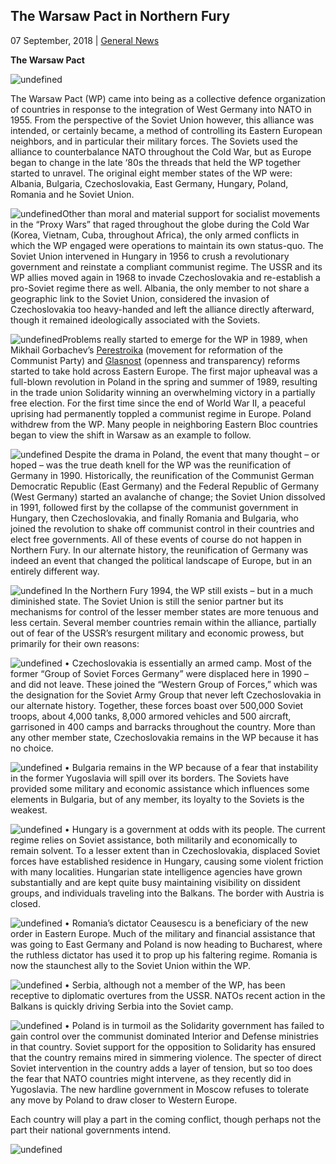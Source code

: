## The Warsaw Pact in Northern Fury

07 September, 2018 | [General News]()

**The Warsaw Pact**

![undefined](/blog/content/public/upload/warsaw-pact-1-638_0_o.jpg)

The Warsaw Pact (WP) came into being as a collective defence organization of countries in response to the integration of West Germany into NATO in 1955\. From the perspective of the Soviet Union however, this alliance was intended, or certainly became, a method of controlling its Eastern European neighbors, and in particular their military forces. The Soviets used the alliance to counterbalance NATO throughout the Cold War, but as Europe began to change in the late ‘80s the threads that held the WP together started to unravel. The original eight member states of the WP were: Albania, Bulgaria, Czechoslovakia, East Germany, Hungary, Poland, Romania and he Soviet Union.

![undefined](/blog/content/public/upload/proxy_0_o.png)Other than moral and material support for socialist movements in the “Proxy Wars” that raged throughout the globe during the Cold War (Korea, Vietnam, Cuba, throughout Africa), the only armed conflicts in which the WP engaged were operations to maintain its own status-quo. The Soviet Union intervened in Hungary in 1956 to crush a revolutionary government and reinstate a compliant communist regime. The USSR and its WP allies moved again in 1968 to invade Czechoslovakia and re-establish a pro-Soviet regime there as well. Albania, the only member to not share a geographic link to the Soviet Union, considered the invasion of Czechoslovakia too heavy-handed and left the alliance directly afterward, though it remained ideologically associated with the Soviets.

![undefined](/blog/content/public/upload/gorvachev_3_o.jpg)Problems really started to emerge for the WP in 1989, when Mikhail Gorbachev’s [Perestroika](https://en.wikipedia.org/wiki/Perestroika) (movement for reformation of the Communist Party) and [Glasnost](https://en.wikipedia.org/wiki/Glasnost) (openness and transparency) reforms started to take hold across Eastern Europe. The first major upheaval was a full-blown revolution in Poland in the spring and summer of 1989, resulting in the trade union Solidarity winning an overwhelming victory in a partially free election. For the first time since the end of World War II, a peaceful uprising had permanently toppled a communist regime in Europe. Poland withdrew from the WP. Many people in neighboring Eastern Bloc countries began to view the shift in Warsaw as an example to follow.

![undefined](/blog/content/public/upload/solidarity_0_o.jpg)
Despite the drama in Poland, the event that many thought – or hoped – was the true death knell for the WP was the reunification of Germany in 1990\. Historically, the reunification of the Communist German Democratic Republic (East Germany) and the Federal Republic of Germany (West Germany) started an avalanche of change; the Soviet Union dissolved in 1991, followed first by the collapse of the communist government in Hungary, then Czechoslovakia, and finally Romania and Bulgaria, who joined the revolution to shake off communist control in their countries and elect free governments. All of these events of course do not happen in Northern Fury. In our alternate history, the reunification of Germany was indeed an event that changed the political landscape of Europe, but in an entirely different way.

![undefined](/blog/content/public/upload/coup_0_o.jpg)
In the Northern Fury 1994, the WP still exists – but in a much diminished state. The Soviet Union is still the senior partner but its mechanisms for control of the lesser member states are more tenuous and less certain. Several member countries remain within the alliance, partially out of fear of the USSR’s resurgent military and economic prowess, but primarily for their own reasons:

![undefined](/blog/content/public/upload/russian-t-72bv-column_0_o.jpg)
• Czechoslovakia is essentially an armed camp. Most of the former “Group of Soviet Forces Germany” were displaced here in 1990 – and did not leave. These joined the “Western Group of Forces,” which was the designation for the Soviet Army Group that never left Czechoslovakia in our alternate history. Together, these forces boast over 500,000 Soviet troops, about 4,000 tanks, 8,000 armored vehicles and 500 aircraft, garrisoned in 400 camps and barracks throughout the country. More than any other member state, Czechoslovakia remains in the WP because it has no choice.

![undefined](/blog/content/public/upload/bulgaria_0_o.jpg)
• Bulgaria remains in the WP because of a fear that instability in the former Yugoslavia will spill over its borders. The Soviets have provided some military and economic assistance which influences some elements in Bulgaria, but of any member, its loyalty to the Soviets is the weakest.

![undefined](/blog/content/public/upload/hungary_0_o.jpg)
• Hungary is a government at odds with its people. The current regime relies on Soviet assistance, both militarily and economically to remain solvent. To a lesser extent than in Czechoslovakia, displaced Soviet forces have established residence in Hungary, causing some violent friction with many localities. Hungarian state intelligence agencies have grown substantially and are kept quite busy maintaining visibility on dissident groups, and individuals traveling into the Balkans. The border with Austria is closed.

![undefined](/blog/content/public/upload/nicolaeceausescuhistorycom26812400_0_o.jpg)
• Romania’s dictator Ceausescu is a beneficiary of the new order in Eastern Europe. Much of the military and financial assistance that was going to East Germany and Poland is now heading to Bucharest, where the ruthless dictator has used it to prop up his faltering regime. Romania is now the staunchest ally to the Soviet Union within the WP.

![undefined](/blog/content/public/upload/serbia_0_o.jpg)
• Serbia, although not a member of the WP, has been receptive to diplomatic overtures from the USSR. NATOs recent action in the Balkans is quickly driving Serbia into the Soviet camp.

![undefined](/blog/content/public/upload/demonstration-in-poland_0_o.jpg)
• Poland is in turmoil as the Solidarity government has failed to gain control over the communist dominated Interior and Defense ministries in that country. Soviet support for the opposition to Solidarity has ensured that the country remains mired in simmering violence. The specter of direct Soviet intervention in the country adds a layer of tension, but so too does the fear that NATO countries might intervene, as they recently did in Yugoslavia. The new hardline government in Moscow refuses to tolerate any move by Poland to draw closer to Western Europe.

Each country will play a part in the coming conflict, though perhaps not the part their national governments intend.

![undefined](/blog/content/public/upload/tanks_0_o.jpg)
